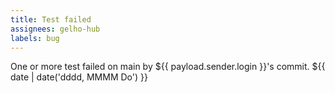 ```yaml
---
title: Test failed
assignees: gelho-hub
labels: bug
---
```

One or more test failed on main by ${{ payload.sender.login }}'s  commit.
 ${{ date | date('dddd, MMMM Do') }}
